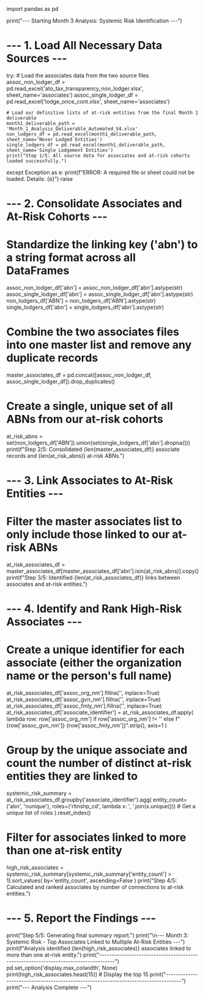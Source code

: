 import pandas as pd

print("--- Starting Month 3 Analysis: Systemic Risk Identification ---")

# --- 1. Load All Necessary Data Sources ---
try:
    # Load the associates data from the two source files
    assoc_non_lodger_df = pd.read_excel('ato_tax_transparency_non_lodger.xlsx', sheet_name='associates')
    assoc_single_lodger_df = pd.read_excel('lodge_once_cont.xlsx', sheet_name='associates')

    # Load our definitive lists of at-risk entities from the final Month 1 deliverable
    month1_deliverable_path = 'Month_1_Analysis_Deliverable_Automated_V4.xlsx'
    non_lodgers_df = pd.read_excel(month1_deliverable_path, sheet_name='Never Lodged Entities')
    single_lodgers_df = pd.read_excel(month1_deliverable_path, sheet_name='Single Lodgement Entities')
    print("Step 1/5: All source data for associates and at-risk cohorts loaded successfully.")
except Exception as e:
    print(f"ERROR: A required file or sheet could not be loaded. Details: {e}")
    raise

# --- 2. Consolidate Associates and At-Risk Cohorts ---
# Standardize the linking key ('abn') to a string format across all DataFrames
assoc_non_lodger_df['abn'] = assoc_non_lodger_df['abn'].astype(str)
assoc_single_lodger_df['abn'] = assoc_single_lodger_df['abn'].astype(str)
non_lodgers_df['ABN'] = non_lodgers_df['ABN'].astype(str)
single_lodgers_df['abn'] = single_lodgers_df['abn'].astype(str)

# Combine the two associates files into one master list and remove any duplicate records
master_associates_df = pd.concat([assoc_non_lodger_df, assoc_single_lodger_df]).drop_duplicates()

# Create a single, unique set of all ABNs from our at-risk cohorts
at_risk_abns = set(non_lodgers_df['ABN']).union(set(single_lodgers_df['abn'].dropna()))
print(f"Step 2/5: Consolidated {len(master_associates_df)} associate records and {len(at_risk_abns)} at-risk ABNs.")

# --- 3. Link Associates to At-Risk Entities ---
# Filter the master associates list to only include those linked to our at-risk ABNs
at_risk_associates_df = master_associates_df[master_associates_df['abn'].isin(at_risk_abns)].copy()
print(f"Step 3/5: Identified {len(at_risk_associates_df)} links between associates and at-risk entities.")

# --- 4. Identify and Rank High-Risk Associates ---
# Create a unique identifier for each associate (either the organization name or the person's full name)
at_risk_associates_df['assoc_org_nm'].fillna('', inplace=True)
at_risk_associates_df['assoc_gvn_nm'].fillna('', inplace=True)
at_risk_associates_df['assoc_fmly_nm'].fillna('', inplace=True)
at_risk_associates_df['associate_identifier'] = at_risk_associates_df.apply(
    lambda row: row['assoc_org_nm'] if row['assoc_org_nm'] != '' else f"{row['assoc_gvn_nm']} {row['assoc_fmly_nm']}".strip(),
    axis=1
)

# Group by the unique associate and count the number of distinct at-risk entities they are linked to
systemic_risk_summary = at_risk_associates_df.groupby('associate_identifier').agg(
    entity_count=('abn', 'nunique'),
    roles=('rltnshp_cd', lambda x: ', '.join(x.unique())) # Get a unique list of roles
).reset_index()

# Filter for associates linked to more than one at-risk entity
high_risk_associates = systemic_risk_summary[systemic_risk_summary['entity_count'] > 1].sort_values(
    by='entity_count', ascending=False
)
print("Step 4/5: Calculated and ranked associates by number of connections to at-risk entities.")

# --- 5. Report the Findings ---
print("Step 5/5: Generating final summary report.")
print("\n--- Month 3: Systemic Risk - Top Associates Linked to Multiple At-Risk Entities ---")
print(f"Analysis identified {len(high_risk_associates)} associates linked to more than one at-risk entity.")
print("------------------------------------------------------------------------------------")
pd.set_option('display.max_colwidth', None)
print(high_risk_associates.head(15)) # Display the top 15
print("------------------------------------------------------------------------------------")
print("--- Analysis Complete ---")
